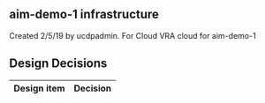 ## aim-demo-1 infrastructure

Created 2/5/19 by ucdpadmin. For Cloud VRA cloud for aim-demo-1


## Design Decisions
| Design item                | Decision|
| :----------------------------------- | :--------------------------------------------------------------------------------|
